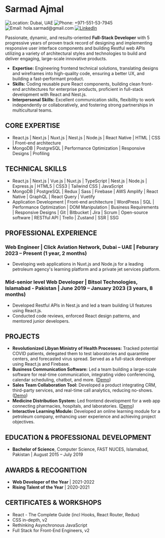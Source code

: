 # Sarmad Ajmal

![Location: Dubai, UAE](https://img.shields.io/badge/Location-Dubai%2C%20UAE-blue)
![Phone: +971-551-53-7945](https://img.shields.io/badge/Phone-%2B971--551--53--7945-blue)
![Email: hola.sarmad@gmail.com](https://img.shields.io/badge/Email-hola.sarmad%40gmail.com-blue)
[![LinkedIn](https://img.shields.io/badge/LinkedIn-Connect-blue)](linkedin.com/in/sarmad-ajmal)

Passionate, dynamic, and results-oriented **Full-Stack Developer** with 5 progressive years of proven track record of designing and implementing responsive user interface components and building Restful web APIs utilizing a variety of architectural styles and technologies to build and deliver engaging, large-scale innovative products.

- **Expertise:** Engineering frontend technical solutions, translating designs and wireframes into high-quality code, ensuring a better UX, and building a fast-performant product.
- **Skills:** Coding reusable pure React components, building clean front-end architectures for enterprise products, proficient in full-stack development with React and Nest.js.
- **Interpersonal Skills:** Excellent communication skills, flexibility to work independently or collaboratively, and fostering strong partnerships in multicultural teams.

## CORE EXPERTISE

- React.js | Next.js | Nuxt.js | Nest.js | Node.js | React Native | HTML | CSS | Front-end architecture
- MongoDB | PostgreSQL | Performance Optimization | Responsive Designs | Profiling

## TECHNICAL SKILLS

- React.js | Next.js | Vue.js | Nuxt.js | TypeScript | Nest.js | Node.js | Express.js | HTML5 | CSS3 | Tailwind CSS | JavaScript
- MongoDB | PostgreSQL | Redux | Sass | Firebase | AWS Amplify | React Native | GraphQL | React Query | Vuetify
- Application Development | Front-end architecture | WordPress | SQL | Performance Optimization | DOM Manipulation | Business Requirements | Responsive Designs | Git | Bitbucket | Jira | Scrum | Open-source software | RESTful API | Trello | Zustand | SSR | SSG

## PROFESSIONAL EXPERIENCE

### Web Engineer | Click Aviation Network, Dubai – UAE | Feburary 2023 – Present (1 year, 2 months)

- Developing web applications in Nuxt.js and Node.js for a leading petroleum agency's learning platform and a private jet services platform.

### Mid-senior level Web Developer | Bitsol Technologies, Islamabad - Pakistan | June 2019 – January 2023 (3 years, 8 months)

- Developed Restful APIs in Nest.js and led a team building UI features using React.js.
- Conducted code reviews, enforced React design patterns, and mentored junior developers.

## PROJECTS

- **Revolutionized Libyan Ministry of Health Processes:** Tracked potential COVID patients, delegated them to test laboratories and quarantine centers, and forecasted virus spread. Served as a full-stack developer using React.js and Firebase.
- **Business Communication Software:** Led a team building a large-scale software for real-time communication, integrating video conferencing, calendar scheduling, chatbot, and more. ([Demo](https://www.workdrive.com/))
- **Sales Team Collaboration Tool:** Developed a product integrating CRM, third-party services, and real-time call analytics, reducing no-shows. ([Demo](https://ripcord.io/))
- **Medicine Distribution System:** Led frontend development for a web app connecting pharmacies, hospitals, and laboratories. ([Demo](https://vpicompounding.com))
- **Interactive Learning Module:** Developed an online learning module for a petroleum company, enhancing user experience and achieving project objectives.

## EDUCATION & PROFESSIONAL DEVELOPMENT

- **Bachelor of Science**, Computer Science, FAST NUCES, Islamabad, Pakistan | August 2015 – July 2019

## AWARDS & RECOGNITION

- **Web Developer of the Year** | 2021-2022
- **Rising Talent of the Year** | 2020-2021

## CERTIFICATES & WORKSHOPS

- React - The Complete Guide (incl Hooks, React Router, Redux)
- CSS in-depth, v2
- Rethinking Asynchronous JavaScript
- Full Stack for Front-End Engineers, v2
